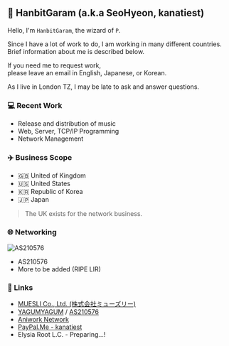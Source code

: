 ## 🐘 HanbitGaram (a.k.a SeoHyeon, kanatiest)
Hello, I'm `HanbitGaram`, the wizard of `P`.

Since I have a lot of work to do, I am working in many different countries.<br>
Brief information about me is described below.

If you need me to request work,<br>
please leave an email in English, Japanese, or Korean.

As I live in London TZ, I may be late to ask and answer questions.

### 💻 Recent Work
- Release and distribution of music
- Web, Server, TCP/IP Programming
- Network Management

### ✈️ Business Scope
- 🇬🇧 United of Kingdom
- 🇺🇸 United States
- 🇰🇷 Republic of Korea
- 🇯🇵 Japan
> The UK exists for the network business.

### 🌐 Networking
![AS210576](https://bgp.he.net/graphs/as210576-ipv6.svg?1658746321)
- AS210576
- More to be added (RIPE LIR)

### 🔗 Links
- [MUESLI Co., Ltd. (株式会社ミューズリー)](https://muesli.work)
- [YAGUMYAGUM](https://ygygcoop.com) / [AS210576](https://bgp.tools/as/210576)
- [Aniwork Network](https://ani.work)
- [PayPal.Me - kanatiest](https://paypal.me/kanatiest)
- Elysia Root L.C. - Preparing...!
